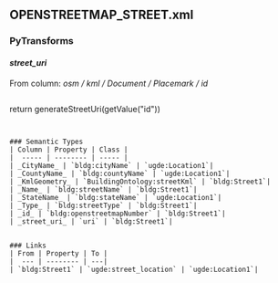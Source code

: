 ## OPENSTREETMAP_STREET.xml

### PyTransforms
#### _street_uri_
From column: _osm / kml / Document / Placemark / id_
>``` python
return generateStreetUri(getValue("id"))
```


### Semantic Types
| Column | Property | Class |
|  ----- | -------- | ----- |
| _CityName_ | `bldg:cityName` | `ugde:Location1`|
| _CountyName_ | `bldg:countyName` | `ugde:Location1`|
| _KmlGeometry_ | `BuildingOntology:streetKml` | `bldg:Street1`|
| _Name_ | `bldg:streetName` | `bldg:Street1`|
| _StateName_ | `bldg:stateName` | `ugde:Location1`|
| _Type_ | `bldg:streetType` | `bldg:Street1`|
| _id_ | `bldg:openstreetmapNumber` | `bldg:Street1`|
| _street_uri_ | `uri` | `bldg:Street1`|


### Links
| From | Property | To |
|  --- | -------- | ---|
| `bldg:Street1` | `ugde:street_location` | `ugde:Location1`|
